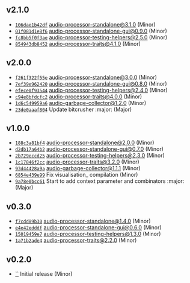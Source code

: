 ## v2.1.0

* [`106dae1b42df`](https://github.com/yamadapc/augmented-audio/commits/106dae1b42df) audio-processor-standalone@3.1.0 (Minor)
* [`01f081d1e8f6`](https://github.com/yamadapc/augmented-audio/commits/01f081d1e8f6) audio-processor-standalone-gui@0.9.0 (Minor)
* [`fc8bb5f0f3ae`](https://github.com/yamadapc/augmented-audio/commits/fc8bb5f0f3ae) audio-processor-testing-helpers@2.5.0 (Minor)
* [`854943db8452`](https://github.com/yamadapc/augmented-audio/commits/854943db8452) audio-processor-traits@4.1.0 (Minor)

## v2.0.0

* [`f261f322f55e`](https://github.com/yamadapc/augmented-audio/commits/f261f322f55e) audio-processor-standalone@3.0.0 (Minor)
* [`7ef39e962420`](https://github.com/yamadapc/augmented-audio/commits/7ef39e962420) audio-processor-standalone-gui@0.8.0 (Minor)
* [`efece0f93544`](https://github.com/yamadapc/augmented-audio/commits/efece0f93544) audio-processor-testing-helpers@2.4.0 (Minor)
* [`c94e8bfdcfc2`](https://github.com/yamadapc/augmented-audio/commits/c94e8bfdcfc2) audio-processor-traits@4.0.0 (Minor)
* [`1d6c549959a6`](https://github.com/yamadapc/augmented-audio/commits/1d6c549959a6) audio-garbage-collector@1.2.0 (Minor)
* [`23de0aaaf804`](https://github.com/yamadapc/augmented-audio/commits/23de0aaaf804) Update bitcrusher :major: (Major)

## v1.0.0

* [`188c3a81bf4`](https://github.com/yamadapc/augmented-audio/commits/188c3a81bf4) audio-processor-standalone@2.0.0 (Minor)
* [`d2db17a64b2`](https://github.com/yamadapc/augmented-audio/commits/d2db17a64b2) audio-processor-standalone-gui@0.7.0 (Minor)
* [`2b729eccd25`](https://github.com/yamadapc/augmented-audio/commits/2b729eccd25) audio-processor-testing-helpers@2.3.0 (Minor)
* [`1c17846f2cc`](https://github.com/yamadapc/augmented-audio/commits/1c17846f2cc) audio-processor-traits@3.2.0 (Minor)
* [`93d44428a9a`](https://github.com/yamadapc/augmented-audio/commits/93d44428a9a) audio-garbage-collector@1.1.1 (Minor)
* [`6854e439e99`](https://github.com/yamadapc/augmented-audio/commits/6854e439e99) Fix visualisation_ compilation (Minor)
* [`9a78e0bcc61`](https://github.com/yamadapc/augmented-audio/commits/9a78e0bcc61) Start to add context parameter and combinators :major: (Major)

## v0.3.0

* [`f7cdd89b30`](https://github.com/yamadapc/augmented-audio/commits/f7cdd89b30) audio-processor-standalone@1.4.0 (Minor)
* [`e4e42edddf`](https://github.com/yamadapc/augmented-audio/commits/e4e42edddf) audio-processor-standalone-gui@0.6.0 (Minor)
* [`15019459e7`](https://github.com/yamadapc/augmented-audio/commits/15019459e7) audio-processor-testing-helpers@1.3.0 (Minor)
* [`1a71b2ade4`](https://github.com/yamadapc/augmented-audio/commits/1a71b2ade4) audio-processor-traits@2.2.0 (Minor)

## v0.2.0

* [``](https://github.com/yamadapc/augmented-audio/commits/) Initial release (Minor)

